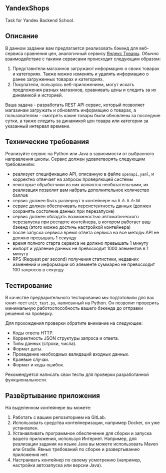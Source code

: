 ## YandexShops
Task for Yandex Backend School.

## Описание

В данном задании вам предлагается реализовать бэкенд для веб-сервиса сравнения цен, аналогичный
сервису [Яндекс Товары](https://yandex.ru/products). Обычно взаимодействие с такими сервисами происходит следующим
образом:

1. Представители магазинов загружают информацию о своих товарах и категориях. Также можно изменять и удалять информацию
   о ранее загруженных товарах и категориях.
2. Покупатели, пользуясь веб-приложением, могут искать предложения разных магазинов, сравнивать цены и следить за их
   динамикой и историей.

Ваша задача - разработать REST API сервис, который позволяет магазинам загружать и обновлять информацию о товарах, а
пользователям - смотреть какие товары были обновлены за последние сутки, а также следить за динамикой цен товара или
категории за указанный интервал времени.

## Технические требования

Реализуйте сервис на Python или Java в зависимости от выбранного направления школы. Сервис должен удовлетворять
следующим требованиям:

- реализует спецификацию API, описанную в файле <code>openapi.yaml</code>, и корректно отвечает на запросы проверяющей
  системы
- некоторые обработчики из них являются необязательными, их реализация позволит вам набрать дополнительное количество
  баллов
- сервис должен быть развернут в контейнере на `0.0.0.0:80`
- сервис должен обеспечивать персистентность данных (должен сохранять состояние данных при перезапуске)
- сервис должен обладать возможностью автоматического перезапуска при рестарте контейнера, в котором работает ваш
  бэкенд (этого можно достичь настройкой контейнера)
- после запуска сервиса время ответа сервиса на все методы API не должно превышать 1 секунду
- время полного старта сервиса не должно превышать 1 минуту
- импорт и удаление данных не превосходит 1000 элементов в 1 минуту
- RPS (Request per second) получения статистики, недавних изменений и информации об элементе суммарно не превосходит 100
  запросов в секунду

## Тестирование

В качестве предварительного тестирования мы подготовили для вас юнит-тест <code>unit_test.py</code>, написанный на
Python. Он позволит проверить минимальную работоспособность вашего бэкенда до отправки решения на проверку.

Для прохождения проверки обратите внимание на следующее:

- Коды ответа HTTP.
- Корректность JSON структуры запроса и ответа.
- Типы данных (строки, числа).
- Формат даты.
- Проведение необходмых валидаций входных данных.
- Краевые случаи.
- Формат и коды ошибок.

Рекомендуется написать свои тесты для проверки разработанной функциональности.

## Развёртывание приложения

На выделенном контейнере вы можете:

1. Работать с вашим репозиторием на GitLab.
2. Использовать средства контейнеризации, например Docker, он уже установлен.
3. Устанавливать программное обеспечение для сборки и запуска вашего приложения, используя Интернет. Например, для
   реализации задания на языке Java вы можете использовать Maven или Gradle. Явных требований по сборке и развертыванию
   приложения нет.
4. Настраивать контейнер по своему усмотрению (например, настройки автозапуска или версии Java).
